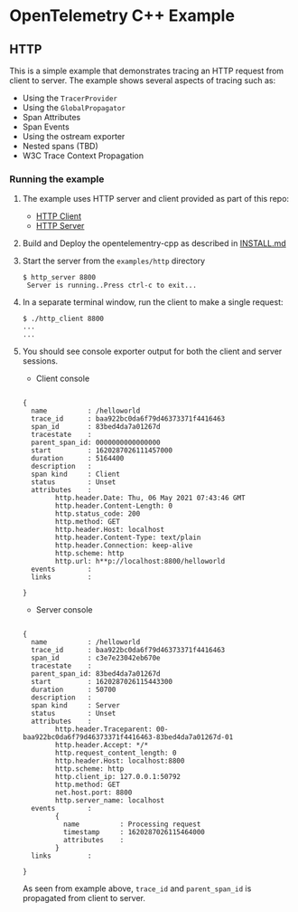 # OpenTelemetry C++  Example

## HTTP

This is a simple example that demonstrates tracing an HTTP request from client to server. The example shows several aspects of tracing such as:

* Using the `TracerProvider`
* Using the `GlobalPropagator`
* Span Attributes
* Span Events
* Using the ostream exporter
* Nested spans (TBD)
* W3C Trace Context Propagation

### Running the example

1. The example uses HTTP server and client provided as part of this repo:
    * [HTTP Client](https://github.com/open-telemetry/opentelemetry-cpp/tree/main/ext/include/opentelemetry/ext/http/client)
    * [HTTP Server](https://github.com/open-telemetry/opentelemetry-cpp/tree/main/ext/include/opentelemetry/ext/http/server)

2. Build and Deploy the opentelementry-cpp as described in [INSTALL.md](../../INSTALL.md)

3. Start the server from the `examples/http` directory

   ```console
   $ http_server 8800
    Server is running..Press ctrl-c to exit...
   ```

4. In a separate terminal window, run the client to make a single request:

    ```console
    $ ./http_client 8800
    ...
    ...
    ```

5. You should see console exporter output for both the client and server sessions.
   * Client console

   ```console

   {
     name          : /helloworld
     trace_id      : baa922bc0da6f79d46373371f4416463
     span_id       : 83bed4da7a01267d
     tracestate    :
     parent_span_id: 0000000000000000
     start         : 1620287026111457000
     duration      : 5164400
     description   :
     span kind     : Client
     status        : Unset
     attributes    :
           http.header.Date: Thu, 06 May 2021 07:43:46 GMT
           http.header.Content-Length: 0
           http.status_code: 200
           http.method: GET
           http.header.Host: localhost
           http.header.Content-Type: text/plain
           http.header.Connection: keep-alive
           http.scheme: http
           http.url: h**p://localhost:8800/helloworld
     events        :
     links         :

   }
   ```

   * Server console

   ```console

   {
     name          : /helloworld
     trace_id      : baa922bc0da6f79d46373371f4416463
     span_id       : c3e7e23042eb670e
     tracestate    :
     parent_span_id: 83bed4da7a01267d
     start         : 1620287026115443300
     duration      : 50700
     description   :
     span kind     : Server
     status        : Unset
     attributes    :
           http.header.Traceparent: 00-baa922bc0da6f79d46373371f4416463-83bed4da7a01267d-01
           http.header.Accept: */*
           http.request_content_length: 0
           http.header.Host: localhost:8800
           http.scheme: http
           http.client_ip: 127.0.0.1:50792
           http.method: GET
           net.host.port: 8800
           http.server_name: localhost
     events        :
           {
             name          : Processing request
             timestamp     : 1620287026115464000
             attributes    :
           }
     links         :

   }
   ```

   As seen from example above, `trace_id` and `parent_span_id` is propagated from client to server.
